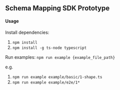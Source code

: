 ## Schema Mapping SDK Prototype

#### Usage

Install dependencies:

  1. `npm install`
  2. `npm install -g ts-node typescript`


Run examples:
  `npm run example {example_file_path}`

e.g.
  1. `npm run example example/basic/1-shape.ts`
  2. `npm run example example/e2e/1*`